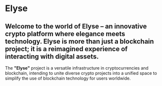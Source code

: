 # Elyse
## Welcome to the world of **Elyse** – an innovative crypto platform where elegance meets technology. Elyse is more than just a blockchain project; it is a reimagined experience of interacting with digital assets.

The **"Elyse"** project is a versatile infrastructure in cryptocurrencies and blockchain, intending to unite diverse crypto projects into a unified space to simplify the use of blockchain technology for users worldwide.